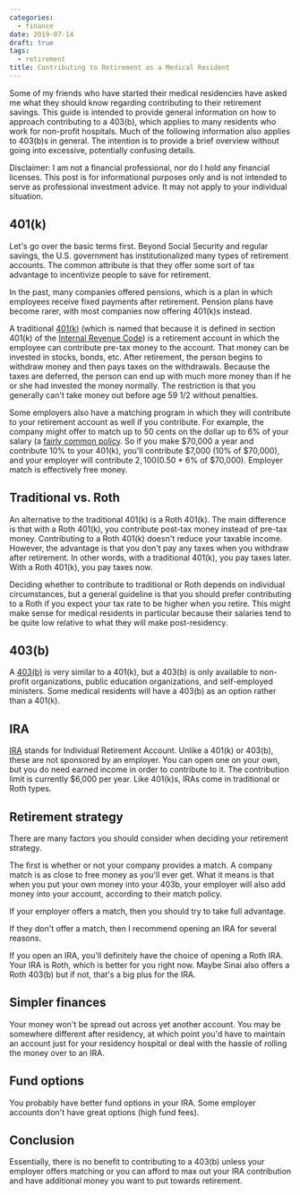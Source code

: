 ```yaml
---
categories:
  - finance
date: 2019-07-14
draft: true
tags:
  - retirement
title: Contributing to Retirement as a Medical Resident
---
```


Some of my friends who have started their medical residencies have asked me what
they should know regarding contributing to their retirement savings. This guide
is intended to provide general information on how to approach contributing to a
403(b), which applies to many residents who work for non-profit hospitals. Much
of the following information also applies to 403(b)s in general. The intention
is to provide a brief overview without going into excessive, potentially
confusing details.

Disclaimer: I am not a financial professional, nor do I hold any financial
licenses. This post is for informational purposes only and is not intended to
serve as professional investment advice. It may not apply to your individual
situation.

## 401(k)

Let's go over the basic terms first. Beyond Social Security and regular savings,
the U.S. government has institutionalized many types of retirement accounts. The
common attribute is that they offer some sort of tax advantage to incentivize
people to save for retirement.

In the past, many companies offered pensions, which is a plan in which employees
receive fixed payments after retirement. Pension plans have become rarer, with
most companies now offering 401(k)s instead.

A traditional [401(k)](https://en.wikipedia.org/wiki/401(k)) (which is named
that because it is defined in section 401(k) of the [Internal Revenue
Code](https://en.wikipedia.org/wiki/Internal_Revenue_Code)) is a retirement
account in which the employee can contribute pre-tax money to the account. That
money can be invested in stocks, bonds, etc. After retirement, the person begins
to withdraw money and then pays taxes on the withdrawals. Because the taxes are
deferred, the person can end up with much more money than if he or she had
invested the money normally. The restriction is that you generally can't take
money out before age 59 1/2 without penalties.

Some employers also have a matching program in which they will contribute to
your retirement account as well if you contribute. For example, the company
might offer to match up to 50 cents on the dollar up to 6% of your salary (a
[fairly common
policy](https://www.investopedia.com/articles/personal-finance/120315/what-good-401k-match.asp).
So if you make $70,000 a year and contribute 10% to your 401(k), you'll
contribute $7,000 (10% of $70,000), and your employer will contribute $2,100
($0.50 * 6% of $70,000). Employer match is effectively free money.

## Traditional vs. Roth

An alternative to the traditional 401(k) is a Roth 401(k). The main difference
is that with a Roth 401(k), you contribute post-tax money instead of pre-tax
money.  Contributing to a Roth 401(k) doesn't reduce your taxable income.
However, the advantage is that you don't pay any taxes when you withdraw after
retirement. In other words, with a traditional 401(k), you pay taxes later. With
a Roth 401(k), you pay taxes now.

Deciding whether to contribute to traditional or Roth depends on individual
circumstances, but a general guideline is that you should prefer contributing to
a Roth if you expect your tax rate to be higher when you retire. This might make
sense for medical residents in particular because their salaries tend to be
quite low relative to what they will make post-residency.

## 403(b)

A [403(b)](https://en.wikipedia.org/wiki/403(b)) is very similar to a 401(k),
but a 403(b) is only available to non-profit organizations, public education
organizations, and self-employed ministers. Some medical residents will have a
403(b) as an option rather than a 401(k).

## IRA

[IRA](https://en.wikipedia.org/wiki/Individual_retirement_account) stands for
Individual Retirement Account. Unlike a 401(k) or 403(b), these are not
sponsored by an employer. You can open one on your own, but you do need earned
income in order to contribute to it. The contribution limit is currently $6,000
per year. Like 401(k)s, IRAs come in traditional or Roth types.

## Retirement strategy

There are many factors you should consider when deciding your retirement
strategy.

The first is whether or not your company provides a match. A company
match is as close to free money as you'll ever get. What it means is that when
you put your own money into your 403b, your employer will also add money into
your account, according to their match policy.

If your employer offers a match, then you should try to take full advantage.

If they don't offer a match, then I recommend opening an IRA for several
reasons.

If you open an IRA, you'll definitely have the choice of opening a Roth IRA.
Your IRA is Roth, which is better for you right now. Maybe Sinai also offers
a Roth 403(b) but if not, that's a big plus for the IRA.

## Simpler finances

Your money won't be spread out across yet another account. You may be somewhere
different after residency, at which point you'd have to maintain an account just
for your residency hospital or deal with the hassle of rolling the money over to
an IRA.

## Fund options

You probably have better fund options in your IRA. Some employer accounts don't
have great options (high fund fees).

## Conclusion

Essentially, there is no benefit to contributing to a 403(b) unless your
employer offers matching or you can afford to max out your IRA contribution and
have additional money you want to put towards retirement.
